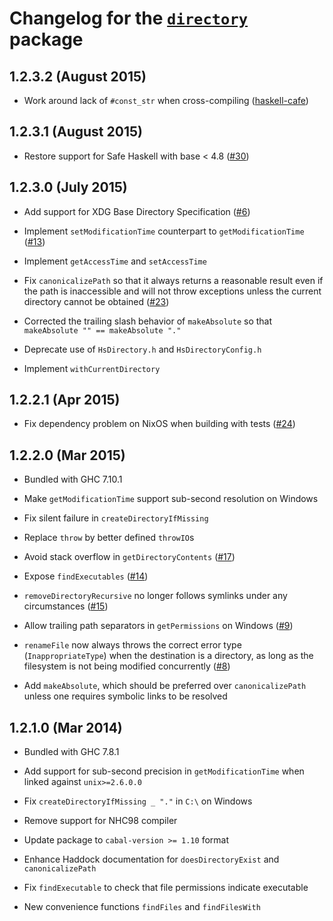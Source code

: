 Changelog for the [`directory`][1] package
==========================================

## 1.2.3.2 (August 2015)

  * Work around lack of `#const_str` when cross-compiling
    ([haskell-cafe](F7D))

[F7D]: https://mail.haskell.org/pipermail/haskell-cafe/2015-August/120892.html

## 1.2.3.1 (August 2015)

  * Restore support for Safe Haskell with base < 4.8
    ([#30](https://github.com/haskell/directory/issues/30))

## 1.2.3.0 (July 2015)

  * Add support for XDG Base Directory Specification
    ([#6](https://github.com/haskell/directory/issues/6))

  * Implement `setModificationTime` counterpart to `getModificationTime`
    ([#13](https://github.com/haskell/directory/issues/13))

  * Implement `getAccessTime` and `setAccessTime`

  * Fix `canonicalizePath` so that it always returns a reasonable result even
    if the path is inaccessible and will not throw exceptions unless the
    current directory cannot be obtained
    ([#23](https://github.com/haskell/directory/issues/23))

  * Corrected the trailing slash behavior of `makeAbsolute`
    so that `makeAbsolute "" == makeAbsolute "."`

  * Deprecate use of `HsDirectory.h` and `HsDirectoryConfig.h`

  * Implement `withCurrentDirectory`

## 1.2.2.1 (Apr 2015)

  * Fix dependency problem on NixOS when building with tests
    ([#24](https://github.com/haskell/directory/issues/24))

## 1.2.2.0 (Mar 2015)

  * Bundled with GHC 7.10.1

  * Make `getModificationTime` support sub-second resolution on Windows

  * Fix silent failure in `createDirectoryIfMissing`

  * Replace `throw` by better defined `throwIO`s

  * Avoid stack overflow in `getDirectoryContents`
    ([#17](https://github.com/haskell/directory/pull/17))

  * Expose `findExecutables`
    ([#14](https://github.com/haskell/directory/issues/14))

  * `removeDirectoryRecursive` no longer follows symlinks under any
    circumstances
    ([#15](https://github.com/haskell/directory/issues/15))

  * Allow trailing path separators in `getPermissions` on Windows
    ([#9](https://github.com/haskell/directory/issues/9))

  * `renameFile` now always throws the correct error type
    (`InappropriateType`) when the destination is a directory, as long as the
    filesystem is not being modified concurrently
    ([#8](https://github.com/haskell/directory/pull/8))

  * Add `makeAbsolute`, which should be preferred over `canonicalizePath`
    unless one requires symbolic links to be resolved

## 1.2.1.0 (Mar 2014)

  * Bundled with GHC 7.8.1

  * Add support for sub-second precision in `getModificationTime` when
    linked against `unix>=2.6.0.0`

  * Fix `createDirectoryIfMissing _ "."` in `C:\` on Windows

  * Remove support for NHC98 compiler

  * Update package to `cabal-version >= 1.10` format

  * Enhance Haddock documentation for `doesDirectoryExist` and
    `canonicalizePath`

  * Fix `findExecutable` to check that file permissions indicate executable

  * New convenience functions `findFiles` and `findFilesWith`

[1]: https://hackage.haskell.org/package/directory
